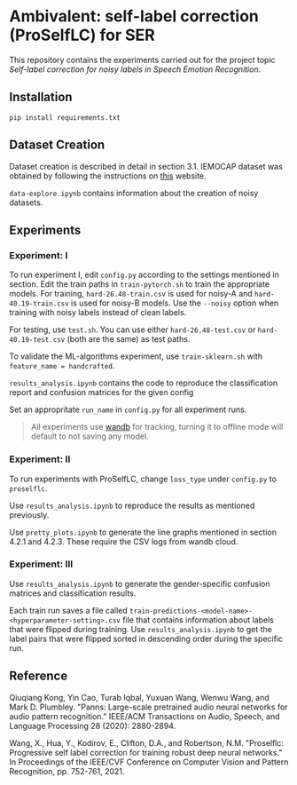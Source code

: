 # Ambivalent: self-label correction (ProSelfLC) for SER
This repository contains the experiments carried out for the project topic *Self-label correction for noisy labels in Speech
Emotion Recognition*.

## Installation
``` 
pip install requirements.txt
```

## Dataset Creation

Dataset creation is described in detail in section 3.1. IEMOCAP dataset was obtained by following the instructions on [this](https://sail.usc.edu/iemocap/iemocap_release.htm) website. 

`data-explore.ipynb` contains information about the creation of noisy datasets.

## Experiments

### Experiment: I
To run experiment I, edit `config.py` according to the settings mentioned in section. Edit the train paths in `train-pytorch.sh` to train the appropriate models. For training, `hard-26.48-train.csv` is used for noisy-A and `hard-40.19-train.csv` is used for noisy-B models. Use the `--noisy` option when training with noisy labels instead of clean labels.

For testing, use `test.sh`. You can use either `hard-26.48-test.csv` or `hard-40.19-test.csv` (both are the same) as test paths.

To validate the ML-algorithms experiment, use `train-sklearn.sh` with `feature_name = handcrafted`.

`results_analysis.ipynb` contains the code to reproduce the classification report and confusion matrices for the given config

Set an appropritate `run_name` in `config.py` for all experiment runs.

> All experiments use [wandb](https://wandb.ai/site) for tracking, turning it to offline mode will default to not saving any model.

### Experiment: II

To run experiments with ProSelfLC, change `loss_type` under `config.py` to `proselflc`. 

Use `results_analysis.ipynb` to reproduce the results as mentioned previously.

Use `pretty_plots.ipynb` to generate the line graphs mentioned in section 4.2.1 and 4.2.3. These require the CSV logs from wandb cloud.

### Experiment: III

Use `results_analysis.ipynb` to generate the gender-specific confusion matrices and classification results.

Each train run saves a file called `train-predictions-<model-name>-<hyperparameter-setting>.csv` file that contains information about labels that were flipped during training. Use `results_analysis.ipynb` to get the label pairs that were flipped sorted in descending order during the specific run.


## Reference

Qiuqiang Kong, Yin Cao, Turab Iqbal, Yuxuan Wang, Wenwu Wang, and Mark D. Plumbley. "Panns: Large-scale pretrained audio neural networks for audio pattern recognition." IEEE/ACM Transactions on Audio, Speech, and Language Processing 28 (2020): 2880-2894. 

Wang, X., Hua, Y., Kodirov, E., Clifton, D.A., and Robertson, N.M. "Proselflc: Progressive self label correction for training robust deep neural networks." In Proceedings of the IEEE/CVF Conference on Computer Vision and Pattern Recognition, pp. 752-761, 2021.

